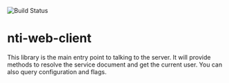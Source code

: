 
![Build Status](https://github.com/NextThought/nti.web.client/workflows/Project%20Health/badge.svg)

nti-web-client
==============

This library is the main entry point to talking to the server.  It will provide methods to resolve the service document and get the current user. You can also query configuration and flags.
